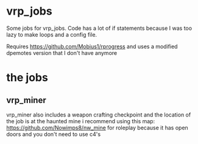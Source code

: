 # vrp_jobs
Some jobs for vrp_jobs. Code has a lot of if statements because I was too lazy to make loops and a config file.

Requires https://github.com/Mobius1/rprogress and uses a modified dpemotes version that I don't have anymore

# the jobs
## vrp_miner

vrp_miner also includes a weapon crafting checkpoint and the location of the job is at the haunted mine
i recommend using this map: https://github.com/Nowimps8/nw_mine for roleplay because it has open doors and you don't need to use c4's
